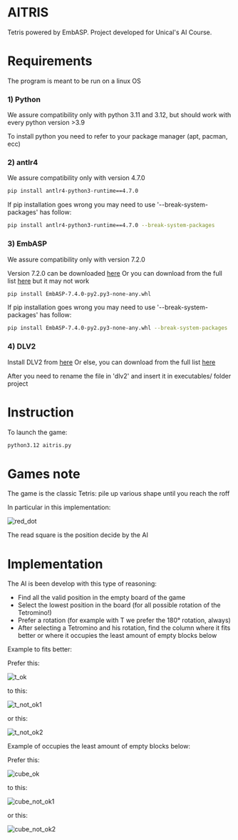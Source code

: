 # AITRIS
Tetris powered by EmbASP. Project developed for Unical's AI Course.

# Requirements

The program is meant to be run on a linux OS

### 1) Python

We assure compatibility only with python 3.11 and 3.12, but should work with every python version >3.9

To install python you need to refer to your package manager (apt, pacman, ecc)

### 2) antlr4

We assure compatibility only with version 4.7.0

```bash
pip install antlr4-python3-runtime==4.7.0
```

If pip installation goes wrong you may need to use '--break-system-packages' has follow:

```bash
pip install antlr4-python3-runtime==4.7.0 --break-system-packages
```

### 3) EmbASP

We assure compatibility only with version 7.2.0

Version 7.2.0 can be downloaded [here](https://github.com/DeMaCS-UNICAL/EmbASP/releases/download/7.2.0/EmbASP-7.2.0-py2.py3-none-any.whl)
Or you can download from the full list [here](https://github.com/DeMaCS-UNICAL/EmbASP/releases) but it may not work

```bash
pip install EmbASP-7.4.0-py2.py3-none-any.whl
```

If pip installation goes wrong you may need to use '--break-system-packages' has follow:

```bash
pip install EmbASP-7.4.0-py2.py3-none-any.whl --break-system-packages
```
### 4) DLV2

Install DLV2 from [here](https://drive.google.com/file/d/1cM6w_gAJ8A_ARxPIPoXgF2oPu3Iy06dC/view)
Or else, you can download from the full list [here](https://dlv.demacs.unical.it/)

After you need to rename the file in 'dlv2' and insert it in executables/ folder project 


# Instruction

To launch the game:
```bash
python3.12 aitris.py
```

# Games note

The game is the classic Tetris: pile up various shape until you reach the roff

In particular in this implementation:

![red_dot](img/red_dot.jpg)

The read square is the position decide by the AI

# Implementation

The AI is been develop with this type of reasoning:
- Find all the valid position in the empty board of the game
- Select the lowest position in the board (for all possible rotation of the Tetromino!)
- Prefer a rotation (for example with T we prefer the 180° rotation, always)
- After selecting a Tetromino and his rotation, find the column where it fits better or where it occupies the least amount of empty blocks below

Example to fits better:

Prefer this:

![t_ok](img/t_ok.png)

to this:

![t_not_ok1](img/t_not_ok1.png)

or this:

![t_not_ok2](img/t_not_ok2.png)


Example of occupies the least amount of empty blocks below:

Prefer this:

![cube_ok](img/cube_ok.png)

to this:

![cube_not_ok1](img/cube_not_ok1.png)

or this:

![cube_not_ok2](img/cube_not_ok2.png)
